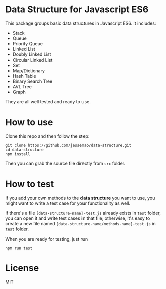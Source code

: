 # Data Structure for Javascript ES6

This package groups basic data structures in Javascript ES6. It includes:

* Stack
* Queue
* Priority Queue
* Linked List
* Doubly Linked List
* Circular Linked List
* Set
* Map/Dictionary
* Hash Table
* Binary Search Tree
* AVL Tree
* Graph

They are all well tested and ready to use.

# How to use
Clone this repo and then follow the step:
```
git clone https://github.com/jessemao/data-structure.git
cd data-structure
npm install
```
Then you can grab the source file directly from `src` folder.

# How to test
If you add your own methods to the **data structure** you want to use, you might want to write a test case for your functionality as well.

If there's a file `[data-structure-name]-test.js` already exists in `test` folder, you can open it and write test cases in that file; otherwise, it's easy to create a new file named `[data-structure-name/methods-name]-test.js` in `test` folder.

When you are ready for testing, just run
```
npm run test
```


# License
MIT